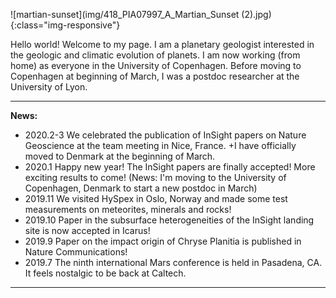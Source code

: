  

![martian-sunset](img/418_PIA07997_A_Martian_Sunset (2).jpg){:class="img-responsive"}



Hello world! Welcome to my page. I am a planetary geologist interested in the geologic and climatic evolution of planets. I am now working (from home) as everyone in the University of Copenhagen. Before moving to Copenhagen at beginning of March, I was a postdoc researcher at the University of Lyon. 

*************************************************

**News:**
- 2020.2-3 We celebrated the publication of InSight papers on Nature Geoscience at the team meeting in Nice, France. +I have officially moved to Denmark at the beginning of March.
- 2020.1 Happy new year! The InSight  papers are finally accepted! More exciting results to come! (News: I'm moving to the University of Copenhagen, Denmark to start a new postdoc in March)
- 2019.11 We visited HySpex in Oslo, Norway and made some test measurements on meteorites, minerals and rocks!
- 2019.10 Paper in the subsurface heterogeneities of the InSight landing site is now accepted in Icarus!
- 2019.9 Paper on the impact origin of Chryse Planitia is published in Nature Communications!
- 2019.7 The ninth international Mars conference is held in Pasadena, CA. It feels nostalgic to be back at Caltech.

************************************************


